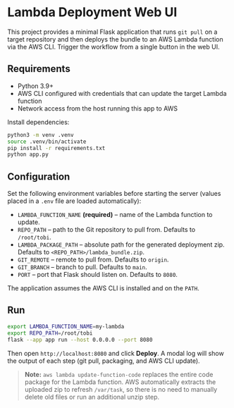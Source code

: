 # Lambda Deployment Web UI

This project provides a minimal Flask application that runs `git pull` on a target repository and then deploys the bundle to an AWS Lambda function via the AWS CLI. Trigger the workflow from a single button in the web UI.

## Requirements

- Python 3.9+
- AWS CLI configured with credentials that can update the target Lambda function
- Network access from the host running this app to AWS

Install dependencies:

```bash
python3 -m venv .venv
source .venv/bin/activate
pip install -r requirements.txt
python app.py
```

## Configuration

Set the following environment variables before starting the server (values placed in a `.env` file are loaded automatically):

- `LAMBDA_FUNCTION_NAME` **(required)** – name of the Lambda function to update.
- `REPO_PATH` – path to the Git repository to pull from. Defaults to `/root/tobi`.
- `LAMBDA_PACKAGE_PATH` – absolute path for the generated deployment zip. Defaults to `<REPO_PATH>/lambda_bundle.zip`.
- `GIT_REMOTE` – remote to pull from. Defaults to `origin`.
- `GIT_BRANCH` – branch to pull. Defaults to `main`.
- `PORT` – port that Flask should listen on. Defaults to `8080`.

The application assumes the AWS CLI is installed and on the `PATH`.

## Run

```bash
export LAMBDA_FUNCTION_NAME=my-lambda
export REPO_PATH=/root/tobi
flask --app app run --host 0.0.0.0 --port 8080
```

Then open `http://localhost:8080` and click **Deploy**. A modal log will show the output of each step (git pull, packaging, and AWS CLI update).

> **Note:** `aws lambda update-function-code` replaces the entire code package for the Lambda function. AWS automatically extracts the uploaded zip to refresh `/var/task`, so there is no need to manually delete old files or run an additional unzip step.
